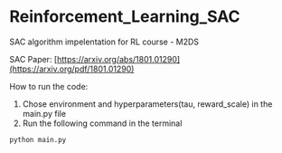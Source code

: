 # Reinforcement_Learning_SAC
 SAC algorithm impelentation for RL course -  M2DS

SAC Paper: [https://arxiv.org/abs/1801.01290](https://arxiv.org/pdf/1801.01290)

How to run the code:

1. Chose environment and hyperparameters(tau, reward_scale) in the main.py file
2. Run the following command in the terminal
```bash
python main.py
```

